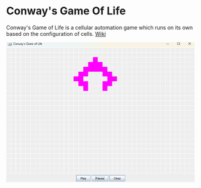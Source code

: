 # Conway's Game Of Life

Conway's Game of Life is a cellular automation game which runs on its own based on 
the configuration of cells. 
[Wiki](https://en.wikipedia.org/wiki/Conway%27s_Game_of_Life)

![fallingSand](screenshots/screenshot.png) 

